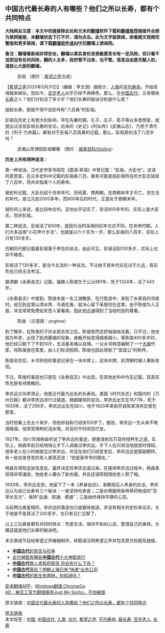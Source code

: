  <h2>中国古代最长寿的人有哪些？他们之所以长寿，都有个共同特点</h2> <p class="notice"><b>大陆网友注意：本文中的链接除此处和文末的<a href="https://github.com/bannedbook/fanqiang" >翻墙</a>软件下载和<a href="https://github.com/killgcd/justmysocks/blob/master/README.md">翻墙推荐</a>链接外全部为禁网链接，未翻墙状态下打不开，请勿点击。此为文字版禁闻，欲看图文视频完整版和更多禁闻，请下载<a href="https://github.com/bannedbook/fanqiang">翻墙软件或APP</a>后翻墙上禁闻网。</p><p>备注：翻墙看新闻非常安全，翻墙以真实身份发表敏感言论有一定风险，但只看不说则没有任何风险，翻的人太多，政府管不过来，也不管。信息自由是天赋人权，请放心大胆的翻墙。</b></p>  <div class="entry"> <figure><figcaption>彭祖   （图片：<a href="https://www.bannedbook.org/bnews/tag/%e5%b8%8c%e6%9c%9b%e4%b9%8b%e5%a3%b0/" class="st_tag internal_tag" rel="tag" title="标签 希望之声 下的日志">希望之声</a>合成）</figcaption></figure> <p>【<span class='wp_keywordlink_affiliate'><a href="https://www.soundofhope.org" title="希望之声" target="_blank">希望之声</a></span>2020年5月31日】（编辑：李文涵）据统计，<a href="https://www.bannedbook.org/bnews/tag/%e4%ba%ba%e7%b1%bb/" class="st_tag internal_tag" rel="tag" title="标签 人类 下的日志">人类</a>的<a href="https://www.bannedbook.org/bnews/tag/%E5%B9%B3%E5%9D%87%E5%AF%BF%E5%91%BD/" class="st_tag internal_tag" rel="tag" title="标签 平均寿命 下的日志">平均寿命</a>，开始变得越来越长。现如今，<a href="https://www.bannedbook.org/bnews/tag/%E7%99%BE%E5%B2%81%E8%80%81%E4%BA%BA/" class="st_tag internal_tag" rel="tag" title="标签 百岁老人 下的日志">百岁老人</a>似乎已经不再稀奇。那么，在<span class='wp_keywordlink_affiliate'><a href="https://www.bannedbook.org/" title="中国" target="_blank">中国</a></span><a href="https://www.bannedbook.org/bnews/tag/%e5%8f%a4%e4%bb%a3/" class="st_tag internal_tag" rel="tag" title="标签 古代 下的日志">古代</a>，又有哪些<a href="https://www.bannedbook.org/bnews/tag/%e9%95%bf%e5%af%bf/" class="st_tag internal_tag" rel="tag" title="标签 长寿 下的日志">长寿</a>之人？他们分别活了多少岁？他们长寿的秘诀分别是什么呢？</p>提起长寿，那就不得不说到号称“八百寿”的彭祖。</p> <p>彭祖在历史上有很大的影响，早在先秦时期，孔子、庄子、荀子等众多思想家，就提出过涉及彭祖长寿的言论。后来的《史记》《列仙传》《武夷山志》，乃至于清代的《列子·力命篇》，都有对于彭祖八百高寿的记载。那么，彭祖真的活了八百岁吗？</p> <figure><figcaption>武夷山茶博园彭祖雕像 （图片：<a target="_blank" href="https://creativecommons.org/licenses/by-sa/3.0/">维基百科/Gisling</a>）</figcaption></figure> <p><strong>历史上共有两种说法：</strong></p> <p>第一种说话，汉代史学家韦昭在《国语·郑语》中曾记载：“彭祖，大彭也”。这话的意思是，在众多史料中记载的彭祖寿八百，极有可能是指彭祖所在的大彭氏延续了八百年，而并非指某个人的寿命。</p> <p>据史料记载，大彭氏起于尧帝年代，历经夏、商两朝，在商朝末年才灭亡。尧生活的年代，是公元前2000多年，而800年后的时代，正是处于商朝末年。</p>  <p>就时间上来说，是比较吻合的。这也似乎证实了，存活800多年的，实际上是大彭氏，而非彭祖。</p> <p>第二种说法，彭祖活了800年，是因为当时采用的纪年方式不同。在尧帝时期，人们大多运用“小花甲计岁法”，也就是以六十天为一岁。那么彭祖的八百岁，实际上只有130多岁。</p> <p>历朝历代都记载着彭祖善于养生的说法，由此可见，彭祖活到130多岁，实际上也并不稀奇。</p> <p>彭祖活了130多岁，是当今主流的一种说法。不过由于其年代实在过于久远，真实性也已经无法考证。</p>据清朝《永泰县志》记载，福建人陈俊生于公元881年，死于1324年，活了443岁。</p> <p>《永泰县志》中提到，陈俊本是一名江湖散医，在行医途中，来到了永泰县的汤泉村。他见到这里山清水秀、鸟语花香，就决心留下来居住在这里。由于陈俊为人正直，并且常常免费给贫苦人家看病，因此他迅速得到了当地村民的尊重。</p>  <figure><figcaption>陈俊  （示意图：pngtree）</figcaption></figure> <p>到了晚年，在陈俊的子孙全部去世之后，陈俊依然还好端端地活着。只不过，他也因为年老，出现了肌肉萎缩的现象，身躯开始变得越来越小。等陈俊400多岁时，他已经只剩下了不到10斤，生活基本难以自理。一众乡邻特意编制了一个<span class='wp_keywordlink'><a href="https://www.bannedbook.org/bnews/lifebaike/20181016/1013890.html" title="中国留学生试了一下大麻 结果死在回国路上" target="_blank">大麻</a></span>竹筐，将陈俊放在筐里，由人们轮流照顾。陈俊也因此得到了“菜篮公”的称呼。</p> <p>陈俊去世后，乡邻将他的事迹记录在一块木牌上，这块木牌，到清朝时被人重新发现。</p> <p>不过，陈俊的事迹也只是在《永泰县志》中出现，在其他史料中均无记载，其真实性也是有待商榷的。</p>李庆远又叫李清云，他是近代最为出名的长寿翁。美国《时代杂志》和国内的《万州日报》都对李庆远进行过报道。根据媒体的说法，李庆远出生在1677年，死于1933年，活了256岁。李庆远出生在四川，他于1820年来到开县陈家场并定居在那里。</p> <p>当时他看上去五十来岁，但他却自称已经快150岁了。据说，李庆远一生从来不喝酒吸烟，他常常用枸杞泡水喝，并且时不时闭目打坐。</p> <p></p>  <p>1927年，四川军阀杨森听说了李庆远的事迹，便邀请他去万县传授养生之道。实际上，杨森早前已经悄悄让手下人调查过李庆远。手下人在问询当地居民时得知，很多老人在小时候就见过李庆远，并且在他们已经变老后，李庆远还是那副模样。有一些白发苍苍的老人甚至还说：“他是我爷爷的朋友。”</p> <p>杨森在得知这些信息后，最终决定将李庆远请过来。在接待李庆远过程中，杨森表现得非常谦逊，他给老人置办了新衣服，并且还请照相馆给老人照了相。</p> <p>1933年，李庆远去世。他留下了一本《养身自述》，来教授后人养身的办法。李庆远认为自己长寿有三个秘诀：一是坚持吃素食；二是长期服用各种草药制成的“百草长生方”，保持“血通、尿通、便通”；三是始终保持平静的心态。</p> <p>与前两位寿星相同，李庆远的事迹也只是媒体报道，并没有相关的史料来证实。关于他是不是真活了200多岁，也只有见仁见智了。</p> <p>以上三位寿星都有共同的特点：热爱生活，保持平和的心态，爱惜自己的身体。大概这就是他们长寿的秘诀吧。</p>  <p>本文章或节目经希望之声编辑制作，转载请注明希望之声并包含原文标题及链接。</p> <ul class='op-related-articles' title='相关阅读'> <li><a href='https://www.bannedbook.org/bnews/lishi/20200429/1320883.html' target='_blank'><b>中国古代</b>的禁言与抗争</a></li> <li><a href='https://www.bannedbook.org/bnews/health/20200421/1316416.html' target='_blank'>古代神医有哪些<b>中国古代</b>十大神医排行</a></li> <li><a href='https://www.bannedbook.org/bnews/lifebaike/20200409/1309358.html' target='_blank'><b>中国古代</b>商人卖假药假货 将会有什么下场？</a></li> <li><a href='https://www.bannedbook.org/bnews/lifebaike/20200320/1296791.html' target='_blank'><b>中国古代</b>落后？明朝上海已有“快递”业务公司</a></li> <li><a href='https://www.bannedbook.org/bnews/comments/20200312/1292687.html' target='_blank'><b>中国古代</b>的医生有两种，你知道吗？</a></li> </ul> <div class="texttj"> <a href="https://github.com/bannedbook/fanqiang/wiki/%E7%A6%81%E9%97%BB%E7%BD%91%E5%AE%89%E5%8D%93%E7%BF%BB%E5%A2%99%E6%96%B0%E9%97%BBAPP" target="_blank">安卓翻墙APP</a>、<a href="https://github.com/bannedbook/fanqiang/wiki/Chrome%E4%B8%80%E9%94%AE%E7%BF%BB%E5%A2%99%E5%8C%85" target="_blank">Windows翻墙:ChromeGo</a><br/> <a href="https://github.com/killgcd/justmysocks/blob/master/README.md" target="_blank">AD：搬瓦工官方翻墙服务Just My Socks，不怕被墙</a> </div><p>原文链接：<a class="src_link"  href="https://m.soundofhope.org/post/378811" target="_blank">中国古代最长寿的人有哪些？他们之所以长寿，都有个共同特点</a></p><a name='sharetosocial'></a>         <div><a href='https://www.bannedbook.org/bnews/comments/20200601/1337729.html'>原文链接</a></div>  </div><!--END ENTRY--> <div class="postfooter"> <div>本文标签：<a href="https://www.bannedbook.org/bnews/tag/%E4%B8%AD%E5%9B%BD/" rel="tag">中国</a>, <a href="https://www.bannedbook.org/bnews/tag/%e4%b8%ad%e5%9b%bd%e5%8f%a4%e4%bb%a3/" rel="tag">中国古代</a>, <a href="https://www.bannedbook.org/bnews/tag/%e4%ba%ba%e7%b1%bb/" rel="tag">人类</a>, <a href="https://www.bannedbook.org/bnews/tag/%e5%8f%a4%e4%bb%a3/" rel="tag">古代</a>, <a href="https://www.bannedbook.org/bnews/tag/%e5%b8%8c%e6%9c%9b%e4%b9%8b%e5%a3%b0/" rel="tag">希望之声</a>, <a href="https://www.bannedbook.org/bnews/tag/%E5%B9%B3%E5%9D%87%E5%AF%BF%E5%91%BD/" rel="tag">平均寿命</a>, <a href="https://www.bannedbook.org/bnews/tag/%E6%9C%80%E9%95%BF%E5%AF%BF/" rel="tag">最长寿</a>, <a href="https://www.bannedbook.org/bnews/tag/%E7%99%BE%E5%B2%81%E8%80%81%E4%BA%BA/" rel="tag">百岁老人</a>, <a href="https://www.bannedbook.org/bnews/tag/%e9%95%bf%e5%af%bf/" rel="tag">长寿</a></div>  </div><!--END POSTFOOTER--> 